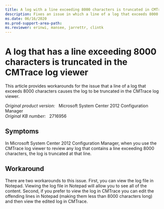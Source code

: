 ```yaml
---
title: A log with a line exceeding 8000 characters is truncated in CMTrace log viewer
description: Fixes an issue in which a line of a log that exceeds 8000 characters causes the log to be truncated in the CMTrace log viewer.
ms.date: 06/16/2020
ms.prod-support-area-path: 
ms.reviewer: erinwi, mansee, jarrettr, clintk
---
```

# A log that has a line exceeding 8000 characters is truncated in the CMTrace log viewer

This article provides workarounds for the issue that a line of a log that exceeds 8000 characters causes the log to be truncated in the CMTrace log viewer.

_Original product version:_ &nbsp; Microsoft System Center 2012 Configuration Manager  
_Original KB number:_ &nbsp; 2716956

## Symptoms

In Microsoft System Center 2012 Configuration Manager, when you use the CMTrace log viewer to review any log that contains a line exceeding 8000 characters, the log is truncated at that line.

## Workaround

There are two workarounds to this issue. First, you can view the log file in Notepad. Viewing the log file in Notepad will allow you to see all of the content. Second, if you prefer to view the log in CMTrace you can edit the offending lines in Notepad (making them less than 8000 characters long) and then view the edited log in CMTrace.
